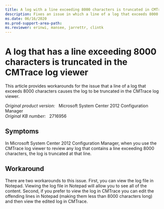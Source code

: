 ```yaml
---
title: A log with a line exceeding 8000 characters is truncated in CMTrace log viewer
description: Fixes an issue in which a line of a log that exceeds 8000 characters causes the log to be truncated in the CMTrace log viewer.
ms.date: 06/16/2020
ms.prod-support-area-path: 
ms.reviewer: erinwi, mansee, jarrettr, clintk
---
```

# A log that has a line exceeding 8000 characters is truncated in the CMTrace log viewer

This article provides workarounds for the issue that a line of a log that exceeds 8000 characters causes the log to be truncated in the CMTrace log viewer.

_Original product version:_ &nbsp; Microsoft System Center 2012 Configuration Manager  
_Original KB number:_ &nbsp; 2716956

## Symptoms

In Microsoft System Center 2012 Configuration Manager, when you use the CMTrace log viewer to review any log that contains a line exceeding 8000 characters, the log is truncated at that line.

## Workaround

There are two workarounds to this issue. First, you can view the log file in Notepad. Viewing the log file in Notepad will allow you to see all of the content. Second, if you prefer to view the log in CMTrace you can edit the offending lines in Notepad (making them less than 8000 characters long) and then view the edited log in CMTrace.
